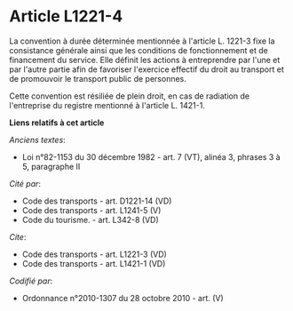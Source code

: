 # Article L1221-4

La convention à durée déterminée mentionnée à l'article L. 1221-3 fixe la consistance générale ainsi que les conditions de
fonctionnement et de financement du service. Elle définit les actions à entreprendre par l'une et par l'autre partie afin de
favoriser l'exercice effectif du droit au transport et de promouvoir le transport public de personnes.

Cette convention est résiliée de plein droit, en cas de radiation de l'entreprise du registre mentionné à l'article L.
1421-1.

**Liens relatifs à cet article**

_Anciens textes_:

  - Loi n°82-1153 du 30 décembre 1982 - art. 7 (VT), alinéa 3, phrases 3 à 5, paragraphe II

_Cité par_:

  - Code des transports - art. D1221-14 (VD)
  - Code des transports - art. L1241-5 (V)
  - Code du tourisme. - art. L342-8 (VD)

_Cite_:

  - Code des transports - art. L1221-3 (VD)
  - Code des transports - art. L1421-1 (VD)

_Codifié par_:

  - Ordonnance n°2010-1307 du 28 octobre 2010 - art. (V)
